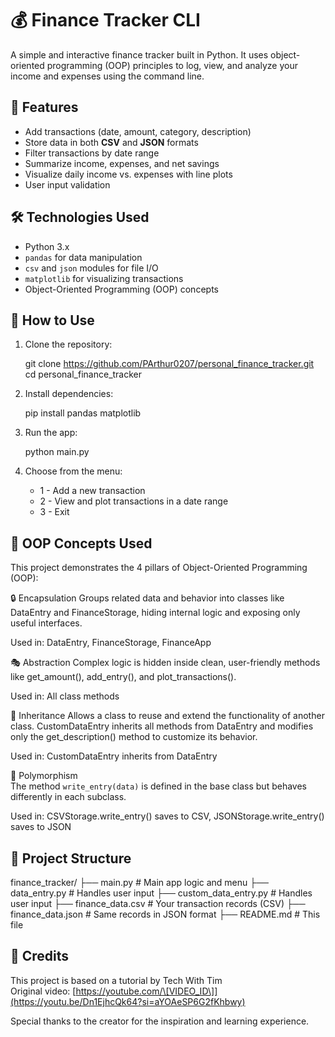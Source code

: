 # 💰 Finance Tracker CLI

A simple and interactive finance tracker built in Python. It uses object-oriented programming (OOP) principles to log, view, and analyze your income and expenses using the command line.

## 📌 Features

- Add transactions (date, amount, category, description)
- Store data in both **CSV** and **JSON** formats
- Filter transactions by date range
- Summarize income, expenses, and net savings
- Visualize daily income vs. expenses with line plots
- User input validation

## 🛠️ Technologies Used

- Python 3.x  
- `pandas` for data manipulation  
- `csv` and `json` modules for file I/O  
- `matplotlib` for visualizing transactions  
- Object-Oriented Programming (OOP) concepts  

## 🚀 How to Use

1. Clone the repository:

   git clone https://github.com/PArthur0207/personal_finance_tracker.git
   cd personal_finance_tracker

2. Install dependencies:

   pip install pandas matplotlib

3. Run the app:

   python main.py

4. Choose from the menu:
   - 1 - Add a new transaction
   - 2 - View and plot transactions in a date range
   - 3 - Exit

## 🧠 OOP Concepts Used

This project demonstrates the 4 pillars of Object-Oriented Programming (OOP):

🔒 Encapsulation
Groups related data and behavior into classes like DataEntry and FinanceStorage, hiding internal logic and exposing only useful interfaces.

Used in: DataEntry, FinanceStorage, FinanceApp

🎭 Abstraction
Complex logic is hidden inside clean, user-friendly methods like get_amount(), add_entry(), and plot_transactions().

Used in: All class methods

🧬  Inheritance
Allows a class to reuse and extend the functionality of another class. CustomDataEntry inherits all methods from DataEntry and modifies only the get_description() method to customize its behavior.

Used in: CustomDataEntry inherits from DataEntry

🔁 Polymorphism  
The method `write_entry(data)` is defined in the base class but behaves differently in each subclass.
 
Used in: CSVStorage.write_entry() saves to CSV, JSONStorage.write_entry() saves to JSON  

## 📁 Project Structure

finance_tracker/
├── main.py               # Main app logic and menu
├── data_entry.py         # Handles user input
├── custom_data_entry.py  # Handles user input
├── finance_data.csv      # Your transaction records (CSV)
├── finance_data.json     # Same records in JSON format
├── README.md             # This file

## 🙏 Credits

This project is based on a tutorial by Tech With Tim  
Original video: [https://youtube.com/\[VIDEO_ID\]](https://youtu.be/Dn1EjhcQk64?si=aYOAeSP6G2fKhbwy)

Special thanks to the creator for the inspiration and learning experience.
